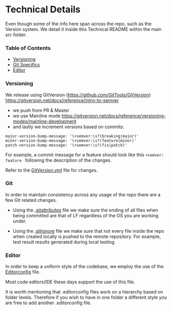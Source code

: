 # Technical Details 
Even though some of the info here span across the repo, such as the Version system. We detail it inside this Technical README within the main src folder.

### Table of Contents
- [Versioning](#versioning)
- [Git Specifics](#git)
- [Editor](#editor)

### Versioning

We release using GitVersion (https://github.com/GitTools/GitVersion) https://gitversion.net/docs/reference/intro-to-semver

- we push from PR & Master
- we use Mainline mode https://gitversion.net/docs/reference/versioning-modes/mainline-development
- and lastly we increment versions based on commits:

```
major-version-bump-message: '\+semver:\s?(breaking|major)'
minor-version-bump-message: '\+semver:\s?(feature|minor)'
patch-version-bump-message: '\+semver:\s?(fix|patch)'
```

For example, a commit message for a feature should look like this `+semver: feature ` following the description of the changes.

Refer to the [GitVersion.yml](../GitVersion.yml) file for changes.

### Git

In order to maintain consistency across any usage of the repo there are a few Git related changes. 

- Using the [.gitattributes](../.gitattributes) file we make sure the ending of all files when being committed are that of LF regardless of the OS you are working under.

- Using the [.gitignore](../.gitignore) file we make sure that not every file inside the repo when created locally is pushed to the remote repository. For example, test result results generated during local testing.

### Editor

In order to keep a uniform style of the codebase, we employ the use of the [Editorconfig](../.editorconfig) file.

Most code editors/IDE these days support the use of this file.

It is worth mentioning that .editorconfig files work on a hierarchy based on folder levels. Therefore if you wish to have in one folder a different style you are free to add another .editorconfig file.